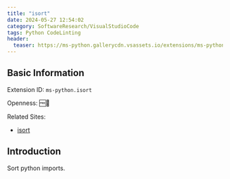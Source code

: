```yaml
---
title: "isort"
date: 2024-05-27 12:54:02
category: SoftwareResearch/VisualStudioCode
tags: Python CodeLinting
header:
  teaser: https://ms-python.gallerycdn.vsassets.io/extensions/ms-python/isort/2023.13.11371020/1715855368739/Microsoft.VisualStudio.Services.Icons.Default
---
```


## Basic Information

Extension ID: `ms-python.isort`

Openness: 🆓📖

Related Sites:

* [isort](https://marketplace.visualstudio.com/items?itemName=ms-python.isort)

## Introduction

Sort python imports.
